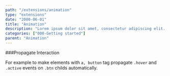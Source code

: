 ```yaml
---
path: "/extensions/animation"
type: "extensions"
date: "2000-06-01"
title: "Animation"
description: "Lorem ipsum dolor sit amet, consectetur adipiscing elit. Nunc tempus laoreet leo sit amet iaculis."
categories: ["000-Getting started"]
parent: "Animation"
---
```


###Propagate Interaction

For example to make elements with `a, button` tag propagate `.hover` and `.active` events on `.btn` childs automatically.

<demo>
  <demovanilla src="demos/inline/extensions/animation/propagate-interaction-btn">
  </demovanilla>
</demo>
